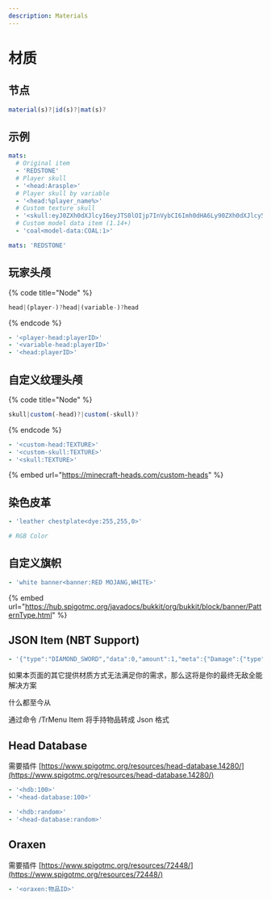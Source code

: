 ```yaml
---
description: Materials
---
```


# 材质

## **节点**

```javascript
material(s)?|id(s)?|mat(s)?
```

## 示例

```yaml
mats:
  # Original item
  - 'REDSTONE'
  # Player skull
  - '<head:Arasple>'
  # Player skull by variable
  - '<head:%player_name%>'
  # Custom texture skull
  - '<skull:eyJ0ZXh0dXJlcyI6eyJTS0lOIjp7InVybCI6Imh0dHA6Ly90ZXh0dXJlcy5taW5lY3JhZnQubmV0L3RleHR1cmUvYjU1MzE0MWFhYmU4OWE4YTU4MDRhMTcyMTMzYjQzZDVkMGVlMDU0OWNjMTlkYjAzODU2ODQwNDNjZmE5NDZhNSJ9fX0>'
  # Custom model data item (1.14+)
  - 'coal<model-data:COAL:1>'
```

```yaml
mats: 'REDSTONE'
```

## 玩家头颅

{% code title="Node" %}
```javascript
head|(player-)?head|(variable-)?head
```
{% endcode %}

```yaml
- '<player-head:playerID>'
- '<variable-head:playerID>'
- '<head:playerID>'
```

## 自定义纹理头颅

{% code title="Node" %}
```javascript
skull|custom(-head)?|custom(-skull)?
```
{% endcode %}

```yaml
- '<custom-head:TEXTURE>'
- '<custom-skull:TEXTURE>'
- '<skull:TEXTURE>'
```

{% embed url="https://minecraft-heads.com/custom-heads" %}

## 染色皮革

```yaml
- 'leather chestplate<dye:255,255,0>'

# RGB Color
```

## 自定义旗帜

```yaml
- 'white banner<banner:RED MOJANG,WHITE>'
```

{% embed url="https://hub.spigotmc.org/javadocs/bukkit/org/bukkit/block/banner/PatternType.html" %}

## JSON Item \(NBT Support\)

```yaml
- '{"type":"DIAMOND_SWORD","data":0,"amount":1,"meta":{"Damage":{"type":"INT","data":0}}}'
```

如果本页面的其它提供材质方式无法满足你的需求，那么这将是你的最终无敌全能解决方案

什么都至今从

通过命令 /TrMenu Item 将手持物品转成 Json 格式

## Head Database

需要插件 [https://www.spigotmc.org/resources/head-database.14280/](https://www.spigotmc.org/resources/head-database.14280/)

```yaml
- '<hdb:100>'
- '<head-database:100>'

- '<hdb:random>'
- '<head-database:random>'
```

## Oraxen

需要插件 [https://www.spigotmc.org/resources/72448/](https://www.spigotmc.org/resources/72448/)

```yaml
- '<oraxen:物品ID>'
```

